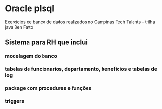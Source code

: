 # Oracle plsql
Exercícios de banco de dados realizados no Campinas Tech Talents - trilha java Ben Fatto

## Sistema para RH que inclui
### modelagem do banco
### tabelas de funcionarios, departamento, beneficios e tabelas de log 
### package com procedures e funções 
### triggers
